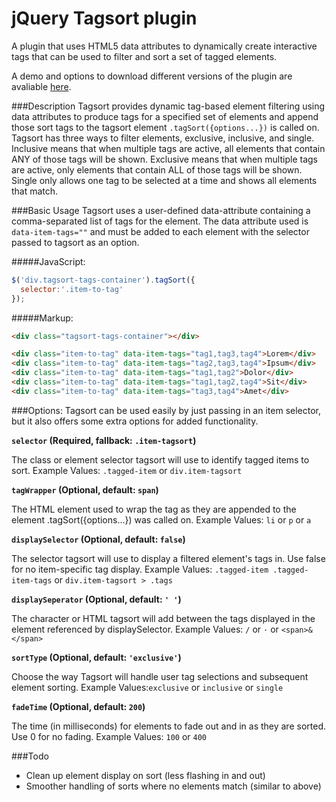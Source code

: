 # jQuery Tagsort plugin
A plugin that uses HTML5 data attributes to dynamically create interactive tags that can be used to filter and sort a set of tagged elements.

A demo and options to download different versions of the plugin are avaliable [here](http://wch.io/projects/tagsort/ "Tagsort Demo").


###Description
Tagsort provides dynamic tag-based element filtering using data attributes to produce tags for a specified set of elements and append those sort tags to the tagsort element `.tagSort({options...})` is called on. Tagsort has three ways to filter elements, exclusive, inclusive, and single. Inclusive means that when multiple tags are active, all elements that contain ANY of those tags will be shown. Exclusive means that when multiple tags are active, only elements that contain ALL of those tags will be shown. Single only allows one tag to be selected at a time and shows all elements that match.



###Basic Usage
Tagsort uses a user-defined data-attribute containing a comma-separated list of tags for the element. The data attribute used is `data-item-tags=""` and must be added to each element with the selector passed to tagsort as an option.


#####JavaScript:
```javascript
$('div.tagsort-tags-container').tagSort({
  selector:'.item-to-tag'
});
```


#####Markup:
```html
<div class="tagsort-tags-container"></div>

<div class="item-to-tag" data-item-tags="tag1,tag3,tag4">Lorem</div>
<div class="item-to-tag" data-item-tags="tag2,tag3,tag4">Ipsum</div>
<div class="item-to-tag" data-item-tags="tag1,tag2">Dolor</div>
<div class="item-to-tag" data-item-tags="tag1,tag2,tag4">Sit</div>
<div class="item-to-tag" data-item-tags="tag3,tag4">Amet</div>
```



###Options:
Tagsort can be used easily by just passing in an item selector, but it also offers some extra options for added functionality.


**`selector` (Required, fallback: `.item-tagsort`)**

The class or element selector tagsort will use to identify tagged items to sort.
Example Values: `.tagged-item` or `div.item-tagsort`


**`tagWrapper` (Optional, default: `span`)**

The HTML element used to wrap the tag as they are appended to the element .tagSort({options...}) was called on.
Example Values: `li` or `p` or `a`
  
  
**`displaySelector` (Optional, default: `false`)**

The selector tagsort will use to display a filtered element's tags in. Use false for no item-specific tag display.
Example Values: `.tagged-item .tagged-item-tags` or `div.item-tagsort > .tags`
  
  
**`displaySeperator` (Optional, default: `' '`)**

The character or HTML tagsort will add between the tags displayed in the element referenced by displaySelector.
Example Values: `/` or `·` or `<span>&</span>`
  
  
**`sortType` (Optional, default: `'exclusive'`)**

Choose the way Tagsort will handle user tag selections and subsequent element sorting.
Example Values:```exclusive``` or ```inclusive``` or ```single```
  
  
**`fadeTime` (Optional, default: `200`)**

The time (in milliseconds) for elements to fade out and in as they are sorted. Use 0 for no fading.
Example Values: `100` or `400`



###Todo
* Clean up element display on sort (less flashing in and out)
* Smoother handling of sorts where no elements match (similar to above)
